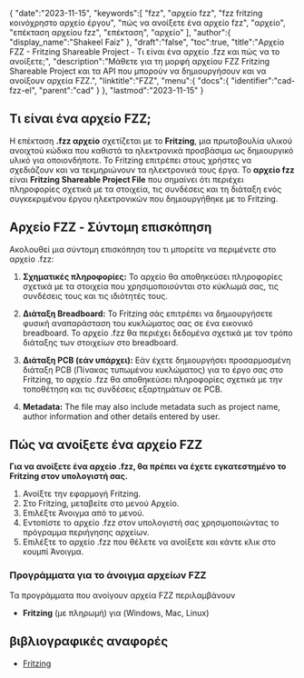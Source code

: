 {
   "date":"2023-11-15",
   "keywords":[
"fzz",
"αρχείο fzz",
"fzz fritzing κοινόχρηστο αρχείο έργου",
"πώς να ανοίξετε ένα αρχείο fzz",
"αρχείο",
"επέκταση αρχείου fzz",
"επέκταση",
"αρχείο"
],
   "author":{
      "display_name":"Shakeel Faiz"
},
   "draft":"false",
   "toc":true,
   "title":"Αρχείο FZZ - Fritzing Shareable Project - Τι είναι ένα αρχείο .fzz και πώς να το ανοίξετε;",
   "description":"Μάθετε για τη μορφή αρχείου FZZ Fritzing Shareable Project και τα API που μπορούν να δημιουργήσουν και να ανοίξουν αρχεία FZZ.",
   "linktitle":"FZZ",
   "menu":{
      "docs":{
         "identifier":"cad-fzz-el",
         "parent":"cad"
}
},
   "lastmod":"2023-11-15"
}

## Τι είναι ένα αρχείο FZZ;

Η επέκταση **.fzz αρχείο** σχετίζεται με το **Fritzing**, μια πρωτοβουλία υλικού ανοιχτού κώδικα που καθιστά τα ηλεκτρονικά προσβάσιμα ως δημιουργικό υλικό για οποιονδήποτε. Το Fritzing επιτρέπει στους χρήστες να σχεδιάζουν και να τεκμηριώνουν τα ηλεκτρονικά τους έργα. Το **αρχείο fzz** είναι **Fritzing Shareable Project File** που σημαίνει ότι περιέχει πληροφορίες σχετικά με τα στοιχεία, τις συνδέσεις και τη διάταξη ενός συγκεκριμένου έργου ηλεκτρονικών που δημιουργήθηκε με το Fritzing.

## Αρχείο FZZ - Σύντομη επισκόπηση

Ακολουθεί μια σύντομη επισκόπηση του τι μπορείτε να περιμένετε στο αρχείο .fzz:

1.  **Σχηματικές πληροφορίες:** Το αρχείο θα αποθηκεύσει πληροφορίες σχετικά με τα στοιχεία που χρησιμοποιούνται στο κύκλωμά σας, τις συνδέσεις τους και τις ιδιότητές τους.
    
2.  **Διάταξη Breadboard:** Το Fritzing σάς επιτρέπει να δημιουργήσετε φυσική αναπαράσταση του κυκλώματος σας σε ένα εικονικό breadboard. Το αρχείο .fzz θα περιέχει δεδομένα σχετικά με τον τρόπο διάταξης των στοιχείων στο breadboard.
    
3.  **Διάταξη PCB (εάν υπάρχει):** Εάν έχετε δημιουργήσει προσαρμοσμένη διάταξη PCB (Πίνακας τυπωμένου κυκλώματος) για το έργο σας στο Fritzing, το αρχείο .fzz θα αποθηκεύσει πληροφορίες σχετικά με την τοποθέτηση και τις συνδέσεις εξαρτημάτων σε PCB.
    
4.  **Metadata:** The file may also include metadata such as project name, author information and other details entered by user.

## Πώς να ανοίξετε ένα αρχείο FZZ

**Για να ανοίξετε ένα αρχείο .fzz, θα πρέπει να έχετε εγκατεστημένο το Fritzing στον υπολογιστή σας.**

1. Ανοίξτε την εφαρμογή Fritzing.
2. Στο Fritzing, μεταβείτε στο μενού Αρχείο.
3. Επιλέξτε Άνοιγμα από το μενού.
4. Εντοπίστε το αρχείο .fzz στον υπολογιστή σας χρησιμοποιώντας το πρόγραμμα περιήγησης αρχείων.
5. Επιλέξτε το αρχείο .fzz που θέλετε να ανοίξετε και κάντε κλικ στο κουμπί Άνοιγμα.

### Προγράμματα για το άνοιγμα αρχείων FZZ

Τα προγράμματα που ανοίγουν αρχεία FZZ περιλαμβάνουν

- **Fritzing** (με πληρωμή) για (Windows, Mac, Linux)

## βιβλιογραφικές αναφορές
* [Fritzing](https://fritzing.org/)



